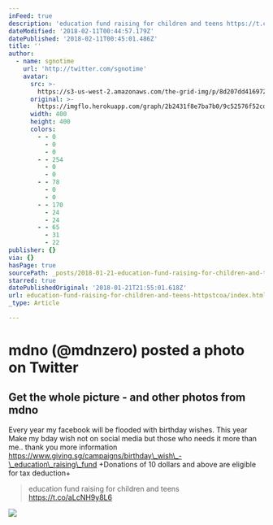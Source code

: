 ```yaml
---
inFeed: true
description: 'education fund raising for children and teens https://t.co/aLcNH9y8L6'
dateModified: '2018-02-11T00:44:57.179Z'
datePublished: '2018-02-11T00:45:01.486Z'
title: ''
author:
  - name: sgnotime
    url: 'http://twitter.com/sgnotime'
    avatar:
      src: >-
        https://s3-us-west-2.amazonaws.com/the-grid-img/p/8d207dd41697263e7d1e875e8f0f5fb5cd8f63d0.jpg
      original: >-
        https://imgflo.herokuapp.com/graph/2b2431f8e7ba7b0/9c52576f52cd94609d7e1484797c937a/noop.jpg?input=https%3A%2F%2Fpbs.twimg.com%2Fprofile_images%2F844581743705280512%2FWqs990NO_400x400.jpg
      width: 400
      height: 400
      colors:
        - - 0
          - 0
          - 0
        - - 254
          - 0
          - 0
        - - 78
          - 0
          - 0
        - - 170
          - 24
          - 24
        - - 65
          - 31
          - 22
publisher: {}
via: {}
hasPage: true
sourcePath: _posts/2018-01-21-education-fund-raising-for-children-and-teens-httpstcoa.md
starred: true
datePublishedOriginal: '2018-01-21T21:55:01.618Z'
url: education-fund-raising-for-children-and-teens-httpstcoa/index.html
_type: Article

---
```

# mdno (@mdnzero) posted a photo on Twitter

## Get the whole picture - and other photos from mdno
Every year my facebook will be flooded with birthday wishes. This year Make my bday wish not on social media but those who needs it more than me.. thank you more information https://www.giving.sg/campaigns/birthday\_wish\_-\_education\_raising\_fund
+Donations of 10 dollars and above are eligible for tax deduction+

> education fund raising for children and teens https://t.co/aLcNH9y8L6

<article style=""><img src="https://external.xx.fbcdn.net/safe_image.php?d=AQCXvvBINx5qGhTC&amp;w=675&amp;h=675&amp;url=https%3A%2F%2Fpbs.twimg.com%2Fmedia%2FC2tDuDqVQAEaUWj.jpg&amp;cfs=1&amp;sx=0&amp;sy=148&amp;sw=675&amp;sh=675&amp;_nc_hash=AQDXbL4NVf2GcpHm" /></article>